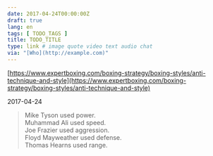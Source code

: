 ```yaml
---
date: 2017-04-24T00:00:00Z
draft: true
lang: en
tags: [ TODO_TAGS ]
title: TODO_TITLE
type: link # image quote video text audio chat
via: "[Who](http://example.com)"
---
```



[https://www.expertboxing.com/boxing-strategy/boxing-styles/anti-technique-and-style](https://www.expertboxing.com/boxing-strategy/boxing-styles/anti-technique-and-style)

2017-04-24
> Mike Tyson used power.  
> Muhammad Ali used speed.  
> Joe Frazier used aggression.  
> Floyd Mayweather used defense.  
> Thomas Hearns used range.  
